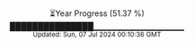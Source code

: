 <p align="center">
⏳Year Progress (51.37 %)<br>
███████████████▁▁▁▁▁▁▁▁▁▁▁▁▁▁▁ <br>
<sub>Updated: Sun, 07 Jul 2024 00:10:36 GMT</sub>
</p>


